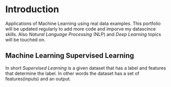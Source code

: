 # Introduction

Applications of Machine Learning using real data examples. This portfolio will be updated regularly to add more code and imporve my datascince skills.
Also _Natural Language Processing_ (NLP) and _Deep Learning_ topics will be touched on.

## Machine Learning Supervised Learning

In short _Supervised Learning_ is a given dataset that has a label and features that determine the label. In other words the dataset has a set of features(inputs) and an output.
